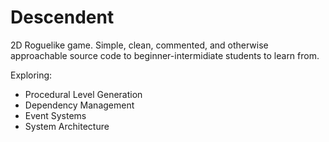 # Descendent

2D Roguelike game. Simple, clean, commented, and otherwise approachable source code to beginner-intermidiate students to learn from.

Exploring:
- Procedural Level Generation
- Dependency Management
- Event Systems
- System Architecture
